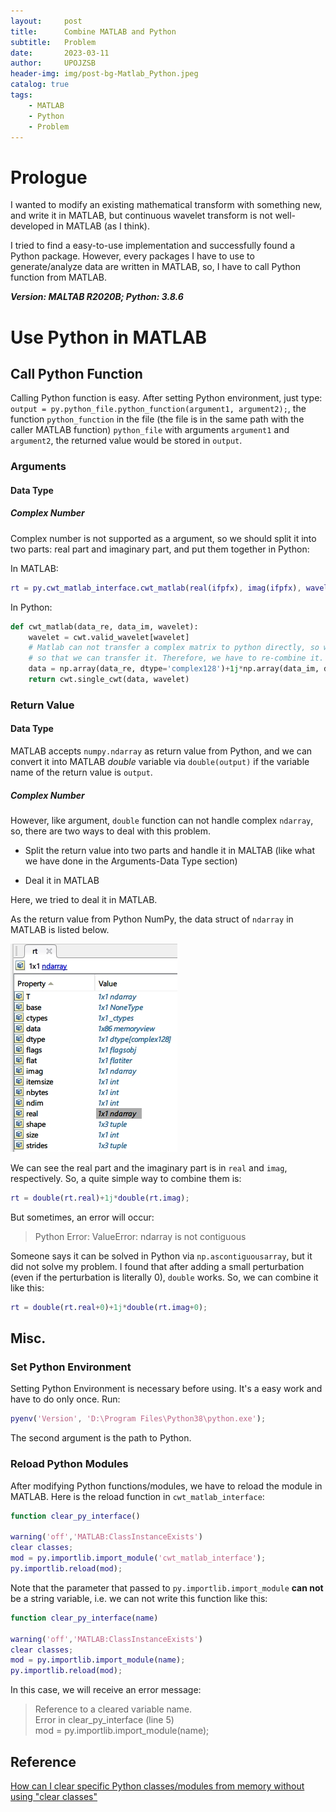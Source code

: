 ```yaml
---
layout:     post
title:      Combine MATLAB and Python
subtitle:   Problem
date:       2023-03-11
author:     UPOJZSB
header-img: img/post-bg-Matlab_Python.jpeg
catalog: true
tags:
    - MATLAB
    - Python
    - Problem
---
```


# Prologue

I wanted to modify an existing mathematical transform with something new, and write it in MATLAB, but continuous wavelet transform is not well-developed in MATLAB (as I think).

I tried to find a easy-to-use implementation and successfully found a Python package. However, every packages I have to use to generate/analyze data are written in MATLAB, so, I have to call Python function from MATLAB.

***Version: MALTAB R2020B; Python: 3.8.6***

# Use Python in MATLAB

## Call Python Function

Calling Python function is easy. After setting Python environment, just type: `output = py.python_file.python_function(argument1, argument2);`, the function `python_function` in the file (the file is in the same path with the caller MATLAB function) `python_file` with arguments `argument1` and `argument2`, the returned value would be stored in `output`.

### Arguments

#### Data Type

##### Complex Number

Complex number is not supported as a argument, so we should split it into two parts: real part and imaginary part, and put them together in Python:

In MATLAB:
```MATLAB
rt = py.cwt_matlab_interface.cwt_matlab(real(ifpfx), imag(ifpfx), wavelet);
```

In Python:
```python
def cwt_matlab(data_re, data_im, wavelet):
    wavelet = cwt.valid_wavelet[wavelet]
    # Matlab can not transfer a complex matrix to python directly, so we split it into real part and imag part
    # so that we can transfer it. Therefore, we have to re-combine it.
    data = np.array(data_re, dtype='complex128')+1j*np.array(data_im, dtype='complex128')
    return cwt.single_cwt(data, wavelet)
```

### Return Value

#### Data Type

MATLAB accepts `numpy.ndarray` as return value from Python, and we can convert it into MATLAB *double* variable via `double(output)` if the variable name of the return value is `output`.

##### Complex Number

However, like argument, `double` function can not handle complex `ndarray`, so, there are two ways to deal with this problem.

- Split the return value into two parts and handle it in MALTAB (like what we have done in the Arguments-Data Type section)

- Deal it in MATLAB

Here, we tried to deal it in MATLAB.

As the return value from Python NumPy, the data struct of `ndarray` in MATLAB is listed below.

![Data struct Of ndarray](/img/post/230311CMP/230311-CMP-RV-DT-CN1.jpg)

We can see the real part and the imaginary part is in `real` and `imag`, respectively. So, a quite simple way to combine them is:
```MATLAB
rt = double(rt.real)+1j*double(rt.imag);
```

But sometimes, an error will occur:

> Python Error: ValueError: ndarray is not contiguous

Someone says it can be solved in Python via `np.ascontiguousarray`, but it did not solve my problem. I found that after adding a small perturbation (even if the perturbation is literally 0), `double` works. So, we can combine it like this:

```MATLAB
rt = double(rt.real+0)+1j*double(rt.imag+0);
```


## Misc.

### Set Python Environment

Setting Python Environment is necessary before using. It's a easy work and have to do only once. Run:
```MATLAB
pyenv('Version', 'D:\Program Files\Python38\python.exe');
```

The second argument is the path to Python.

### Reload Python Modules

After modifying Python functions/modules, we have to reload the module in MATLAB. Here is the reload function in `cwt_matlab_interface`:

```MATLAB
function clear_py_interface()

warning('off','MATLAB:ClassInstanceExists')
clear classes;
mod = py.importlib.import_module('cwt_matlab_interface');
py.importlib.reload(mod);
```

Note that the parameter that passed to `py.importlib.import_module` **can not** be a string variable, i.e. we can not write this function like this:

```MATLAB
function clear_py_interface(name)

warning('off','MATLAB:ClassInstanceExists')
clear classes;
mod = py.importlib.import_module(name);
py.importlib.reload(mod);
```

In this case, we will receive an error message:

> Reference to a cleared variable name. \
> Error in clear_py_interface (line 5) \
> mod = py.importlib.import_module(name);


## Reference

[How can I clear specific Python classes/modules from memory without using "clear classes"](https://www.mathworks.com/matlabcentral/answers/409159-how-can-i-clear-specific-python-classes-modules-from-memory-without-using-clear-classes#answer_329504)
